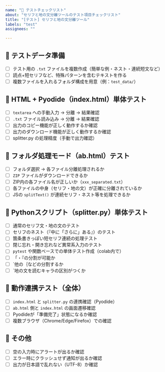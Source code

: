 ```yaml
---
name: "🧪 テストチェックリスト"
about: "セリフと地の文分離ツールのテスト項目チェックリスト"
title: "[テスト] セリフと地の文分離ツール"
labels: "test"
assignees: ""

---
```


## 📁 テストデータ準備
- [ ] テスト用の `.txt` ファイルを複数作成（簡単な例・ネスト・連続短文など）
- [ ] 読点+短セリフなど、特殊パターンを含むテキストを作る
- [ ] 複数ファイルを入れるフォルダ構成を用意（例：`test_data/`）

## 🧪 HTML + Pyodide（index.html）単体テスト
- [ ] `textarea` への手動入力 → 分離 → 結果確認
- [ ] `.txt` ファイル読み込み → 分離 → 結果確認
- [ ] 出力のコピー機能が正しく動作するか確認
- [ ] 出力のダウンロード機能が正しく動作するか確認
- [ ] splitter.py の処理精度（手動で出力確認）

## 🧪 フォルダ処理モード（ab.html）テスト
- [ ] フォルダ選択 → 各ファイル分離処理されるか
- [ ] `ZIP` ファイルがダウンロードできるか
- [ ] ZIP内の各ファイル名が正しいか（`xxx_separated.txt`）
- [ ] 各ファイルの中身（セリフ・地の文）が正確に分離されているか
- [ ] JSの `splitText()` が連続セリフ・ネスト等を処理できるか

## 🧪 Pythonスクリプト（splitter.py）単体テスト
- [ ] 通常のセリフ文・地の文のテスト
- [ ] セリフのネスト（『中に「さらに」ある』）のテスト
- [ ] 箇条書きっぽい短セリフ連続の処理テスト
- [ ] 閉じ忘れ・開き忘れなど異常系入力のテスト
- [ ] `pytest` や関数ベースでの単体テスト作成（colab内で）
- [ ] 「・『の分割が可能か
- [ ] `他の｛などの分割するか
- [ ] `地の文を読むキャラの区別がつくか

## 🧩 動作連携テスト（全体）
- [ ] `index.html` と `splitter.py` の連携確認（Pyodide）
- [ ] `ab.html` 側と `index.html` の画面遷移確認
- [ ] Pyodideが「準備完了」状態になるか確認
- [ ] 複数ブラウザ（Chrome/Edge/Firefox）での確認

## 🧼 その他
- [ ] 空の入力時にアラートが出るか確認
- [ ] エラー時にクラッシュせず通知が出るか確認
- [ ] 出力が日本語で乱れない（UTF-8）か確認
